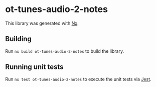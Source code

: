 # ot-tunes-audio-2-notes

This library was generated with [Nx](https://nx.dev).

## Building

Run `nx build ot-tunes-audio-2-notes` to build the library.

## Running unit tests

Run `nx test ot-tunes-audio-2-notes` to execute the unit tests via [Jest](https://jestjs.io).
